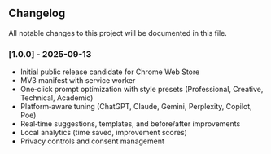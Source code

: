 ## Changelog

All notable changes to this project will be documented in this file.

### [1.0.0] - 2025-09-13
- Initial public release candidate for Chrome Web Store
- MV3 manifest with service worker
- One‑click prompt optimization with style presets (Professional, Creative, Technical, Academic)
- Platform‑aware tuning (ChatGPT, Claude, Gemini, Perplexity, Copilot, Poe)
- Real‑time suggestions, templates, and before/after improvements
- Local analytics (time saved, improvement scores)
- Privacy controls and consent management


